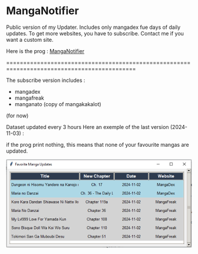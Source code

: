 # MangaNotifier
Public version of my Updater. Includes only mangadex fue days of daily updates.  To get more websites, you have to subscribe.  Contact me if you want a custom site.

Here is the prog : [MangaNotifier](https://github.com/Ellimaaac/MangaNotifier/blob/main/MangaNotifier.py)

============================================================================================

The subscribe version includes : 
- mangadex
- mangafreak
- manganato (copy of mangakakalot)
  
(for now)

Dataset updated every 3 hours
Here an exemple of the last version (2024-11-03) : 

if the prog print nothing, this means that none of your favourite mangas are updated.

<p align="center"><img src="GIMU2.png" width="700" /> </p> 
